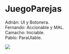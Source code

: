 # JuegoParejas

Adrián: UI y Botonera.<br>
Fernando: Accionable y MAL.<br>
Camacho: Iniciable.<br>
Pablo: ParaUIable.<br>

<img src="https://i.imgur.com/Bucw1g2.png"></img>
